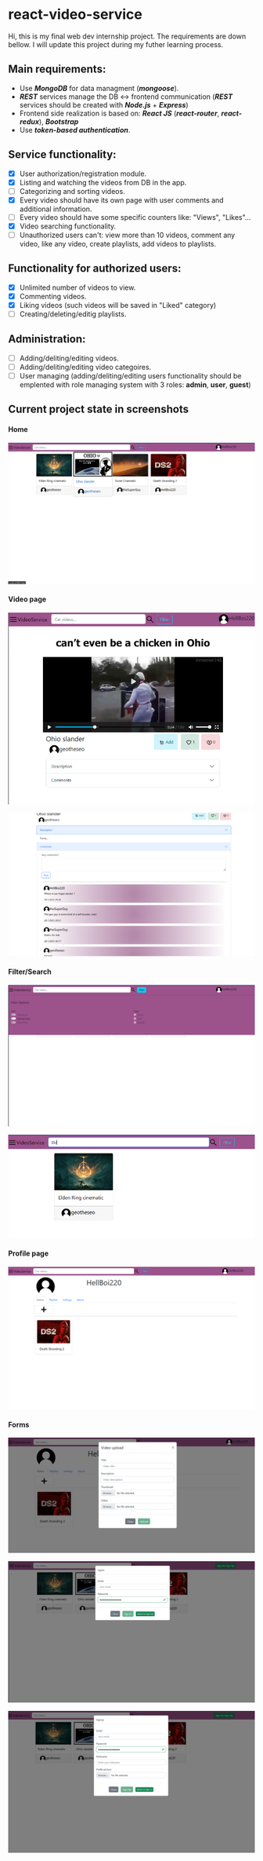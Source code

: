 # react-video-service
Hi, this is my final web dev internship project. The requirements are down bellow.
I will update this project during my futher learning process.
## Main requirements:
  - Use ***MongoDB*** for data managment (***mongoose***).
  - ***REST*** services manage the DB :left_right_arrow: frontend communication (***REST*** services should be created with ***Node.js*** + ***Express***)
  - Frontend side realization is based on: ***React JS*** (***react-router***, ***react-redux***), ***Bootstrap***
  - Use ***token-based authentication***.
  
## Service functionality:
  - [x] User authorization/registration module.
  - [x] Listing and watching the videos from DB in the app.
  - [ ] Categorizing and sorting videos.
  - [x] Every video should have its own page with user comments and additional information.
  - [ ] Every video should have some specific counters like: "Views", "Likes"...
  - [x] Video searching functionality.
  - [ ] Unauthorized users can't: view more than 10 videos, comment any video, like any video, create playlists, add videos to playlists.
  
## Functionality for authorized users:
  - [x] Unlimited number of videos to view.
  - [x] Commenting videos.
  - [x] Liking videos (such videos will be saved in "Liked" category)
  - [ ] Creating/deleting/editig playlists. 
  
## Administration:
  - [ ] Adding/deliting/editing videos.
  - [ ] Adding/deliting/editing video categoires.
  - [ ] User managing (adding/deliting/editing users functionality should be emplented with role managing system with 3 roles: **admin**, **user**, **guest**)

## Current project state in screenshots
#### Home
![HomeScreen](/screenshots/HomeV1.png)

#### Video page
![VideoPageScreen](/screenshots/VideoPageV1.png)

![VideoInfoScreen](/screenshots/VideoInfoV1.png)

#### Filter/Search
![FilterScreen](/screenshots/FilterV1.png)

![SearchScreen](/screenshots/SearchV1.png)

#### Profile page
![ProfilePageScreen](/screenshots/ProfilePageV1.png)

#### Forms
![VideoUploadFormScreen](/screenshots/VideoUploadFormV1.png)

![SignInForm](/screenshots/SignInFormV1.png)

![SignUpForm](/screenshots/SignUpFormV1.png)

